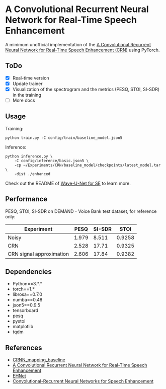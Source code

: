 # A Convolutional Recurrent Neural Network for Real-Time Speech Enhancement

A minimum unofficial implementation of the [A Convolutional Recurrent Neural Network for Real-Time Speech Enhancement (CRN)](https://www.isca-speech.org/archive/Interspeech_2018/pdfs/1405.pdf) using PyTorch.

## ToDo
- [x] Real-time version
- [x] Update trainer
- [x] Visualization of the spectrogram and the metrics (PESQ, STOI, SI-SDR) in the training
- [ ] More docs

## Usage

Training:

```
python train.py -C config/train/baseline_model.json5
```

Inference:

```
python inference.py \
    -C config/inference/basic.json5 \
    -cp ~/Experiments/CRN/baseline_model/checkpoints/latest_model.tar \
    -dist ./enhanced
```

Check out the README of [Wave-U-Net for SE](https://github.com/haoxiangsnr/Wave-U-Net-for-Speech-Enhancement) to learn more.

## Performance

PESQ, STOI, SI-SDR on DEMAND - Voice Bank test dataset, for reference only:

| Experiment | PESQ | SI-SDR | STOI |
| --- | --- | --- | --- |
|Noisy | 1.979 | 8.511| 0.9258|
|CRN | 2.528| 17.71| 0.9325|
|CRN signal approximation  |2.606 |17.84 |0.9382|

## Dependencies

- Python==3.\*.\*
- torch==1.\*
- librosa==0.7.0
- numba==0.48
- json5==0.9.5
- tensorboard
- pesq
- pystoi
- matplotlib
- tqdm

## References

- [CRNN_mapping_baseline](https://github.com/YangYang/CRNN_mapping_baseline)
- [A Convolutional Recurrent Neural Network for Real-Time Speech Enhancement](https://web.cse.ohio-state.edu/~wang.77/papers/Tan-Wang1.interspeech18.pdf)
- [EHNet](https://github.com/ododoyo/EHNet)
- [Convolutional-Recurrent Neural Networks for Speech Enhancement](https://arxiv.org/abs/1805.00579)
